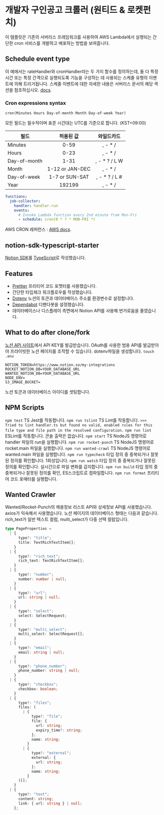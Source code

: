 # 개발자 구인공고 크롤러 (원티드 & 로켓펀치)

이 템플릿은 기존의 서버리스 프레임워크를 사용하여 AWS Lambda에서 실행되는 간단한 cron 서비스를 개발하고 배포하는 방법을 보여줍니다.

## Schedule event type

이 예에서는 rateHandler와 cronHandler라는 두 가지 함수를 정의하는데,
둘 다 특정 시간 또는 특정 간격으로 실행되도록 기능을 구성하는 데 사용되는 스케줄 유형의
이벤트에 의해 트리거됩니다.
스케줄 이벤트에 대한 자세한 내용은 서버리스 문서의 해당 섹션을 참조하십시오.
[docs](https://serverless.com/framework/docs/providers/aws/events/schedule/).

### Cron expressions syntax

```shell
cron(Minutes Hours Day-of-month Month Day-of-week Year)
```

모든 필드는 필수적이며 표준 시간대는 UTC를 기준으로 합니다. (KST+09:00)

| 필드         |    허용된 값    |   와일드카드   |
| ------------ | :-------------: | :------------: |
| Minutes      |      0-59       |    , - \* /    |
| Hours        |      0-23       |    , - \* /    |
| Day-of-month |      1-31       | , - \* ? / L W |
| Month        | 1-12 or JAN-DEC |    , - \* /    |
| Day-of-week  | 1-7 or SUN-SAT  | , - \* ? / L # |
| Year         |     192199      |    , - \* /    |

```yaml
functions:
  job-collector:
    handler: handler.run
    events:
      # Invoke Lambda function every 2nd minute from Mon-Fri
      - schedule: cron(0 * ? * MON-FRI *)
```

AWS CRON 레퍼런스 : [AWS docs](https://docs.aws.amazon.com/AmazonCloudWatch/latest/events/ScheduledEvents.html#CronExpressions).

## notion-sdk-typescript-starter

[Notion SDK](https://github.com/makenotion/notion-sdk-js)를 [TypeScript](https://www.typescriptlang.org/)로 작성했습니다.

## Features

- [Prettier](https://prettier.io/) 프리티어 코드 포맷터를 사용했습니다.
- 간단한 타입체크 워크플로우를 작성했습니다.
- [Dotenv](https://www.npmjs.com/package/dotenv) 노션의 토큰과 데이터베이스 주소를 환경변수로 설정합니다.
- [Dependabot](https://docs.github.com/en/code-security/dependabot/dependabot-version-updates/configuring-dependabot-version-updates)
  디펜다봇을 설정했습니다.
- 데이터베이스나 디스플레이 측면에서 Notion API를 사용해 번거로움을 줄였습니다.

## What to do after clone/fork

[노션 API 사이트](https://developers.notion.com/docs/getting-started)에서 API KEY를 발급받습니다.
OAuth를 사용한 범용 API를 발급받아야 프라이빗한 노션 페이지를 조작할 수 있습니다.
dotenv파일을 생성합니다. `touch .env`

```shell
NOTION_TOKEN=https://www.notion.so/my-integrations
ROCKET_NOTION_DB=YOUR_DATABASE_URL
WANTED_NOTION_DB=YOUR_DATABASE_URL
NODE_ENV=
S3_IMAGE_BUCKET=
```

노션 토큰과 데이터베이스 아이디를 셋팅합니다.

## NPM Scripts

`npm test`
TS Jest를 작동합니다.
`npm run tslint`
TS Lint를 작동합니다.
`>>> Tried to lint handler.ts but found no valid, enabled rules for this file type and file path in the resolved configuration.`
`npm run lint`
ESLint를 작동합니다. 콘솔 출력은 없습니다.
`npm start`
TS NodeJS 명령어로 handler 파일의 run을 실행합니다.
`npm run rocket-punch`
TS NodeJS 명령어로 rocket.main 파일을 실행합니다.
`npm run wanted-crawl`
TS NodeJS 명령어로 wanted.main 파일을 실행합니다.
`npm run typecheck`
타입 정의 중 중복되거나 잘못된 정의를 확인합니다. 1회성입니다.
`npm run watch`
타입 정의 중 중복되거나 잘못된 정의를 확인합니다. 실시간으로 파일 변화를 감지합니다.
`npm run build`
타입 정의 중 중복되거나 잘못된 정의를 확인, ES스크립트로 컴파일합니다.
`npm run format`
프리티어 코드 포매터를 실행합니다.

## Wanted Crawler

Wanted/Rocket-Punch의 채용정보 리스트 API와 상세정보 API를 사용했습니다.
axios가 익숙해서 사용했습니다.
노션 페이지의 데이터베이스 형태는 다음과 같습니다. rich_text가 일반 텍스트 컬럼, multi_select가 다중 선택 컬럼입니다.

```typescript
type PageProperties =
  | {
      type?: "title";
      title: TextRichTextItem[];
    }
  | {
      type?: "rich_text";
      rich_text: TextRichTextItem[];
    }
  | {
      type?: "number";
      number: number | null;
    }
  | {
      type?: "url";
      url: string | null;
    }
  | {
      type?: "select";
      select: SelectRequest;
    }
  | {
      type?: "multi_select";
      multi_select: SelectRequest[];
    }
  | {
      type?: "email";
      email: string | null;
    }
  | {
      type?: "phone_number";
      phone_number: string | null;
    }
  | {
      type?: "checkbox";
      checkbox: boolean;
    }
  | {
      type?: "files";
      files: (
        | {
            type?: "file";
            file: {
              url: string;
              expiry_time?: string;
            };
            name: string;
          }
        | {
            type?: "external";
            external: {
              url: string;
            };
            name: string;
          }
      )[];
    }
  | {
      type?: "text";
      content: string;
      link: { url: string } | null;
    };
```
